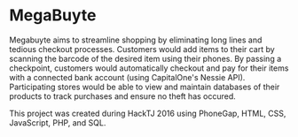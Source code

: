 # MegaBuyte 

Megabuyte aims to streamline shopping by eliminating long lines and tedious checkout processes. Customers would add items to their
cart by scanning the barcode of the desired item using their phones. By passing a checkpoint, customers would automatically checkout
and pay for their items with a connected bank account (using CapitalOne's Nessie API). Participating stores would be able to
view and maintain databases of their products to track purchases and ensure no theft has occured. 

This project was created during HackTJ 2016 using PhoneGap, HTML, CSS, JavaScript, PHP, and SQL.

